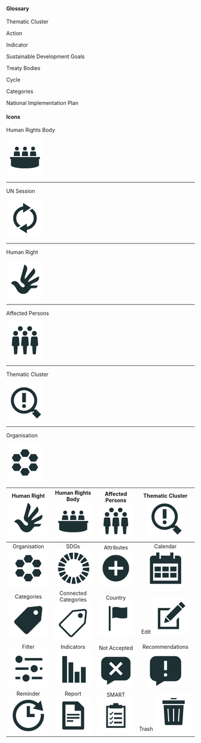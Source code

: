 #### Glossary

Thematic Cluster

Action

Indicator

Sustainable Development Goals

Treaty Bodies

Cycle

Categories

National Implementation Plan

#### Icons

Human Rights Body

![](/assets/1_humanRightsBody.png)

---

UN Session

![](/assets/2_UNsession.png)

---

Human Right

![](/assets/3_humanRight.png)

---

Affected Persons

![](/assets/4_affectedPersons.png)

---

Thematic Cluster

![](/assets/5_thematicCluster.png)

---

Organisation

![](/assets/6_organisation.png)

| Human Right![](/assets/3_humanRight.png) | Human Rights Body![](/assets/1_humanRightsBody.png) | Affected Persons![](/assets/4_affectedPersons.png) | Thematic Cluster![](/assets/5_thematicCluster.png) |
| :---: | :---: | :---: | :---: |
| Organisation![](/assets/6_organisation.png) | SDGs            ![](/assets/7_sdgs.png) | Attributes     ![](/assets/attributes.png) | Calendar![](/assets/calendar.png) |
| Categories   ![](/assets/categories.png) | Connected Categories         ![](/assets/connectedCategories.png) | Country        ![](/assets/country.png) | Edit               ![](/assets/edit.png) |
| Filter  ![](/assets/filter.png) | Indicators     ![](/assets/indicators.png) | Not Accepted ![](/assets/recNotAccepted.png) | Recommendations ![](/assets/recommendations.png) |
| Reminder     ![](/assets/reminder.png) | Report          ![](/assets/report.png) | SMART         ![](/assets/SMART.png) | Trash            ![](/assets/trash.png) |



